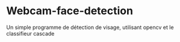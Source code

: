 # Webcam-face-detection

Un simple programme de détection de visage, utilisant opencv et le classifieur cascade
